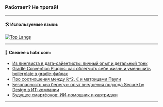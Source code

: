 ### Работает? Не трогай!

---
<!--
#### 🛠️ Technical stack:

![Java](https://img.shields.io/badge/Java-informational?logo=Oracle&style=flat&logoColor=white&color=FF4500)
![Kotlin](https://img.shields.io/badge/Kotlin-informational?logo=Kotlin&style=flat&logoColor=white&color=774D97)
![TS](https://img.shields.io/badge/TypeScript-informational?logo=typeScript&style=flat&logoColor=black&color=017acc)
![Python](https://img.shields.io/badge/Python-informational?logo=Python&style=flat&logoColor=black&color=ffdd54) <br>
![Spring](https://img.shields.io/badge/Spring-informational?logo=Spring&style=flat&logoColor=white&color=6DB33F) 
![SpringBoot](https://img.shields.io/badge/SpringBoot-informational?logo=SpringBoot&style=flat&logoColor=white&color=6DB33F)
![Nest](https://img.shields.io/badge/NestJS-informational?logo=NestJS&style=flat&logoColor=white&color=E0234E) 
![NodeJS](https://img.shields.io/badge/NodeJS-informational?logo=node.js&style=flat&logoColor=white&color=70A760)<br>
![PostgreSQL](https://img.shields.io/badge/PostgreSQL-informational?logo=PostgreSQL&style=flat&logoColor=white&color=DAA520)
![MongoDB](https://img.shields.io/badge/MongoDB-informational?logo=MongoDB&style=flat&logoColor=white&color=870000)
![Apache](https://img.shields.io/badge/Apache-informational?logo=apache&style=flat&logoColor=white&color=f74e28)

___ 
-->

#### 🛠️ Используемые языки:

[![Top Langs](https://github-readme-stats-u2qms2cxw-advtsettinggmailcoms-projects.vercel.app/api/top-langs/?username=zloylis&langs_count=10&hide_title=true&title_color=e6edf3&size_weight=0.5&count_weight=0.5&layout=compact&hide_progress=true&hide_border=true&theme=dracula)](https://github.com/zloylis)

<!---


####  :octocat:&nbsp;&nbsp; Статистика:

![GitHub stats](https://github-readme-stats-u2qms2cxw-advtsettinggmailcoms-projects.vercel.app/api?username=zloylis&show_icons=true&hide_border=true&theme=dracula&title_color=e6edf3&include_all_commits=true&count_private=true&hide_rank=false&hide_title=true&rank_icon=github)
-->
---

#### 💬 Свежее с habr.com:

<!-- BLOG-POST-LIST:START -->
- [Из лингвиста в дата-сайентисты: личный опыт и детальный трек](https://habr.com/ru/companies/lanit/articles/842136/?utm_source=habrahabr&utm_medium=rss&utm_campaign=842136)
- [Gradle Convention Plugins: как облегчить себе жизнь и уменьшить boilerplate в gradle-файлах](https://habr.com/ru/companies/tbank/articles/843648/?utm_source=habrahabr&utm_medium=rss&utm_campaign=843648)
- [Про соотношения между ℝ^2, ℂ и матрицами Паули](https://habr.com/ru/articles/843358/?utm_source=habrahabr&utm_medium=rss&utm_campaign=843358)
- [Безопасность «на берегу»: опыт внедрения подхода Secure by Design в ИТ-компании](https://habr.com/ru/companies/bastion/articles/842874/?utm_source=habrahabr&utm_medium=rss&utm_campaign=842874)
- [Будущее смартфонов: ИИ-помощник и картриджи](https://habr.com/ru/articles/843886/?utm_source=habrahabr&utm_medium=rss&utm_campaign=843886)
<!-- BLOG-POST-LIST:END -->

---
